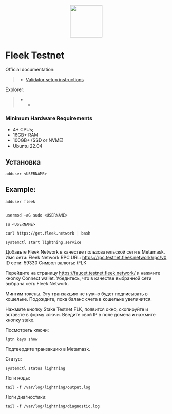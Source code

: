 <p align="center">
  <img height="100" height="auto" src="https://github.com/freshe4qa/fleek/assets/85982863/a82eed93-62fd-47d3-83ce-e7b442798e43">
</p>

# Fleek Testnet

Official documentation:
>- [Validator setup instructions](https://docs.fleek.network/docs/node/Install/)

Explorer:
>- -

### Minimum Hardware Requirements
 - 4+ CPUs;
 - 16GB+ RAM
 - 100GB+ (SSD or NVME)
 - Ubuntu 22.04

## Установка
```
adduser <USERNAME>    
```
## Example:
```
adduser fleek    
```
##
```
usermod -aG sudo <USERNAME>
```

```
su <USERNAME>
```

```
curl https://get.fleek.network | bash
```

```
systemctl start lightning.service
```

Добавьте Fleek Network в качестве пользовательской сети в Metamask.
Имя сети: Fleek Network
RPC URL: https://rpc.testnet.fleek.network/rpc/v0
ID сети: 59330
Символ валюты: tFLK 

Перейдите на страницу https://faucet.testnet.fleek.network/ и нажмите кнопку Connect wallet.
Убедитесь, что в качестве выбранной сети выбрана сеть Fleek Network.

Минтим токены. Эту транзакцию не нужно будет подписывать в кошельке.
Подождите, пока баланс счета в кошельке увеличится.

Нажмите кнопку Stake Testnet FLK, появится окно, скопируйте и вставьте в форму ключи. Введите свой IP в поле домена и нажмите кнопку stake.

Посмотреть ключи:
```
lgtn keys show
```

Подтвердите транзакцию в Metamask.

Статус:
```
systemctl status lightning
```

Логи ноды:
```
tail -f /var/log/lightning/output.log
```

Логи диагностики:
```
tail -f /var/log/lightning/diagnostic.log
```

